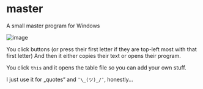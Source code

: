 # master
A small master program for Windows

![image](https://github.com/user-attachments/assets/4ceaacc8-fa7f-4c63-9428-98047ce975c4)

You click buttons (or press their first letter if they are top-left most with that first letter)
And then it either copies their text or opens their program.

You click `this` and it opens the table file so you can add your own stuff.

I just use it for „quotes“ and `¯\_(ツ)_/¯`, honestly...

